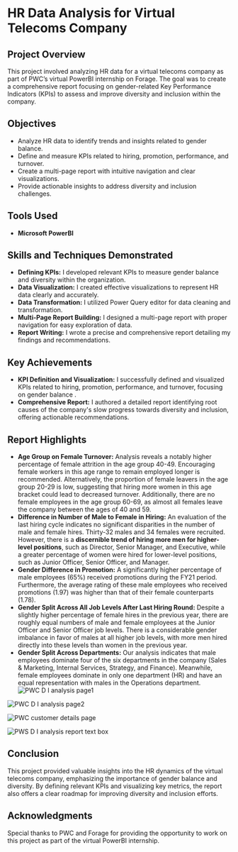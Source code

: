 # HR Data Analysis for Virtual Telecoms Company

## Project Overview
This project involved analyzing HR data for a virtual telecoms company as part of PWC’s virtual PowerBI internship on Forage. The goal was to create a comprehensive report focusing on gender-related Key Performance Indicators (KPIs) to assess and improve diversity and inclusion within the company.

## Objectives
- Analyze HR data to identify trends and insights related to gender balance.
- Define and measure KPIs related to hiring, promotion, performance, and turnover.
- Create a multi-page report with intuitive navigation and clear visualizations.
- Provide actionable insights to address diversity and inclusion challenges.

## Tools Used
- **Microsoft PowerBI**

## Skills and Techniques Demonstrated
- **Defining KPIs:** I developed relevant KPIs to measure gender balance and diversity within the organization.
- **Data Visualization:** I created effective visualizations to represent HR data clearly and accurately.
- **Data Transformation:** I utilized Power Query editor for data cleaning and transformation.
- **Multi-Page Report Building:** I designed a multi-page report with proper navigation for easy exploration of data.
- **Report Writing:** I wrote a precise and comprehensive report detailing my findings and recommendations.

## Key Achievements
- **KPI Definition and Visualization:** I successfully defined and visualized KPIs related to hiring, promotion, performance, and turnover, focusing on gender balance .
- **Comprehensive Report:** I authored a detailed report identifying root causes of the company's slow progress towards diversity and inclusion, offering actionable recommendations.

## Report Highlights
- **Age Group on Female Turnover:** Analysis reveals a notably higher percentage of female attrition in the age group 40-49. Encouraging female workers in this age range to remain employed longer is recommended. Alternatively, the proportion of female leavers in the age group 20-29 is low, suggesting that hiring more women in this age bracket could lead to decreased turnover. Additionally, there are no female employees in the age group 60-69, as almost all females leave the company between the ages of 40 and 59.
- **Difference in Number of Male to Female in Hiring:** An evaluation of the last hiring cycle indicates no significant disparities in the number of male and female hires. Thirty-32 males and 34 females were recruited. However, there is a **discernible trend of hiring more men for higher-level positions**, such as Director, Senior Manager, and Executive, while a greater percentage of women were hired for lower-level positions, such as Junior Officer, Senior Officer, and Manager.
- **Gender Difference in Promotion:** A significantly higher percentage of male employees (65%) received promotions during the FY21 period. Furthermore, the average rating of these male employees who received promotions (1.97) was higher than that of their female counterparts (1.78).
- **Gender Split Across All Job Levels After Last Hiring Round:** Despite a slightly higher percentage of female hires in the previous year, there are roughly equal numbers of male and female employees at the Junior Officer and Senior Officer job levels. There is a considerable gender imbalance in favor of males at all higher job levels, with more men hired directly into these levels than women in the previous year.
- **Gender Split Across Departments:** Our analysis indicates that male employees dominate four of the six departments in the company (Sales & Marketing, Internal Services, Strategy, and Finance). Meanwhile, female employees dominate in only one department (HR) and have an equal representation with males in the Operations department.
![PWC D I analysis page1](https://github.com/user-attachments/assets/d6d5a0d5-d54d-495e-be25-4adba66f3d52)

![PWC D I analysis page2](https://github.com/user-attachments/assets/a0f1f2a9-70a3-4741-b04f-dd706b6b0537)

![PWC customer details page](https://github.com/user-attachments/assets/774e8497-8f0d-4da6-80ad-94ef6e38bb24)

![PWS D I analysis report text box](https://github.com/user-attachments/assets/c1f93560-b643-4174-88b2-d066874fa14f)

## Conclusion
This project provided valuable insights into the HR dynamics of the virtual telecoms company, emphasizing the importance of gender balance and diversity. By defining relevant KPIs and visualizing key metrics, the report also offers a clear roadmap for improving diversity and inclusion efforts.



## Acknowledgments
Special thanks to PWC and Forage for providing the opportunity to work on this project as part of the virtual PowerBI internship.


